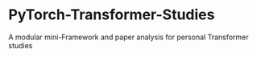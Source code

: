 # PyTorch-Transformer-Studies
A modular mini-Framework and paper analysis for personal Transformer studies
